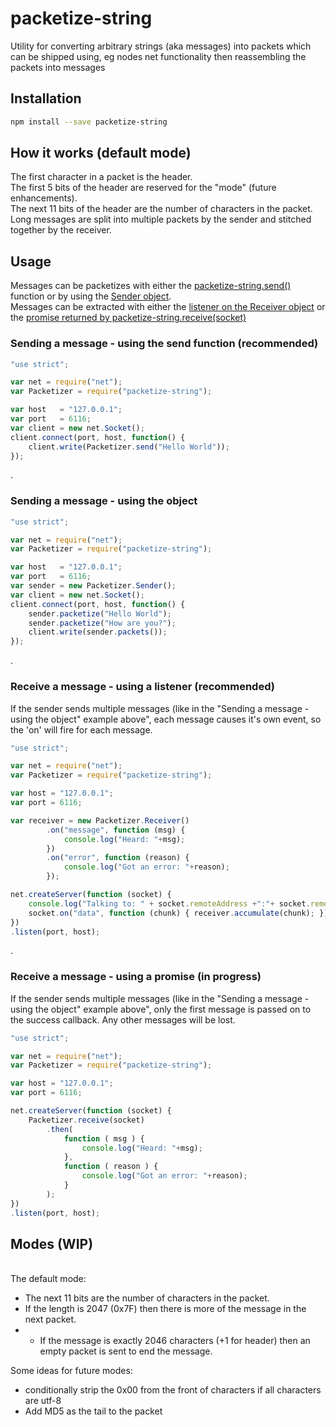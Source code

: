 packetize-string
================

Utility for converting arbitrary strings (aka messages) into packets which can be shipped using, eg nodes net functionality then reassembling the packets into messages

## Installation
```bash
npm install --save packetize-string
```

## How it works (default mode)
The first character in a packet is the header.<br>
The first 5 bits of the header are reserved for the "mode" (future enhancements).<br>
The next 11 bits of the header are the number of characters in the packet.
Long messages are split into multiple packets by the sender and stitched together by the receiver.

## Usage
Messages can be packetizes with either the [packetize-string.send(<String>)](#sendFn) function or by using the [Sender object](#sendOO).<br>
Messages can be extracted with either the [listener on the Receiver object](#rcvLsnr) or the [promise returned by packetize-string.receive(socket)](#rcvPrms)

<a name="sendFn"></a>
### Sending a message - using the send function (recommended)
```javascript
"use strict";

var net = require("net");
var Packetizer = require("packetize-string");

var host   = "127.0.0.1";
var port   = 6116;
var client = new net.Socket();
client.connect(port, host, function() {
    client.write(Packetizer.send("Hello World"));
});
```

<a name="sendOO"></a>.
### Sending a message - using the object
```javascript
"use strict";

var net = require("net");
var Packetizer = require("packetize-string");

var host   = "127.0.0.1";
var port   = 6116;
var sender = new Packetizer.Sender();
var client = new net.Socket();
client.connect(port, host, function() {
    sender.packetize("Hello World");
    sender.packetize("How are you?");
    client.write(sender.packets());
});
```

<a name="rcvLsnr"></a>.
### Receive a message - using a listener (recommended)
If the sender sends multiple messages (like in the "Sending a message - using the object" example above", each message causes it's own event, so the 'on' will fire for each message.
```javascript
"use strict";

var net = require("net");
var Packetizer = require("packetize-string");

var host = "127.0.0.1";
var port = 6116;

var receiver = new Packetizer.Receiver()
        .on("message", function (msg) {
            console.log("Heard: "+msg);
        })
        .on("error", function (reason) {
            console.log("Got an error: "+reason);
        });

net.createServer(function (socket) {
    console.log("Talking to: " + socket.remoteAddress +":"+ socket.remotePort);
    socket.on("data", function (chunk) { receiver.accumulate(chunk); });
})
.listen(port, host);
```

<a name="rcvPrms"></a>.
### Receive a message - using a promise (in progress)
If the sender sends multiple messages (like in the "Sending a message - using the object" example above", only the first message is passed on to the success callback. Any other messages will be lost.

```javascript
"use strict";

var net = require("net");
var Packetizer = require("packetize-string");

var host = "127.0.0.1";
var port = 6116;

net.createServer(function (socket) {
    Packetizer.receive(socket)
        .then(
            function ( msg ) {
                console.log("Heard: "+msg);
            },
            function ( reason ) {
                console.log("Got an error: "+reason);
            }
        );
})
.listen(port, host);
```

## Modes (WIP)
<br>The default mode:
- The next 11 bits are the number of characters in the packet.
- If the length is 2047 (0x7F) then there is more of the message in the next packet.
- - If the message is exactly 2046 characters (+1 for header) then an empty packet is sent to end the message.

Some ideas for future modes:
- conditionally strip the 0x00 from the front of characters if all characters are utf-8
- Add MD5 as the tail to the packet



